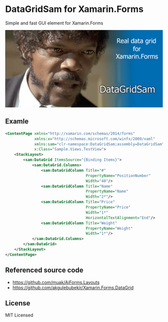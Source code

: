 # DataGridSam for Xamarin.Forms
Simple and fast GUI element for Xamarin.Forms

![Repo_List](Screenshots/Head.png)

## Examle
```xml
<ContentPage xmlns="http://xamarin.com/schemas/2014/forms"
		     xmlns:x="http://schemas.microsoft.com/winfx/2009/xaml"
		     xmlns:sam="clr-namespace:DataGridSam;assembly=DataGridSam"
		     x:Class="Sample.Views.TestView">
    <StackLayout>
        <sam:DataGrid ItemsSource="{Binding Items}">
            <sam:DataGrid.Columns>
                <sam:DataGridColumn Title="#" 
                                    PropertyName="PositionNumber"
                                    Width="40"/>
                <sam:DataGridColumn Title="Name" 
                                    PropertyName="Name"
                                    Width="2*"/>
                <sam:DataGridColumn Title="Price" 
                                    PropertyName="Price"
                                    Width="1*"
                                    HorizontalTextAlignment="End"/>
                <sam:DataGridColumn Title="Weight" 
                                    PropertyName="Weight"
                                    Width="1*"/>
            </sam:DataGrid.Columns>
        </sam:DataGrid>
    </StackLayout>
</ContentPage>
```


## Referenced source code
* https://github.com/muak/AiForms.Layouts
* https://github.com/akgulebubekir/Xamarin.Forms.DataGrid

## License
MIT Licensed